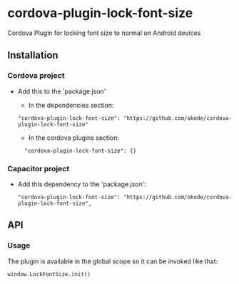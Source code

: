 # cordova-plugin-lock-font-size
Cordova Plugin for locking font size to normal on Android devices

## Installation

### Cordova project
- Add this to the 'package.json'
    - In the dependencies section:
    ```
    "cordova-plugin-lock-font-size": "https://github.com/okode/cordova-plugin-lock-font-size"
    ```

    - In the cordova plugins section:
    ```
      "cordova-plugin-lock-font-size": {}
    ```

### Capacitor project
- Add this dependency to the 'package.json':
    ```
    "cordova-plugin-lock-font-size": "https://github.com/okode/cordova-plugin-lock-font-size",
    ```

## API

### Usage
The plugin is available in the global scope so it can be invoked like that:

```
window.LockFontSize.init()
```